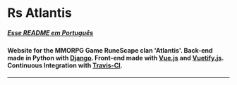 # Rs Atlantis
##### [Esse README em Português](README.md)


#### Website for the MMORPG Game RuneScape clan 'Atlantis'. Back-end made in Python with [Django](https://www.djangoproject.com/). Front-end made with [Vue.js](https://vuejs.org/) and [Vuetify.js](https://github.com/vuetifyjs/vuetify). Continuous Integration with [Travis-CI](https://travis-ci.com/).
***

###
